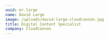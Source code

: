 ```yaml
---
uuid: mr.large
name: David Large
image: /uploads/david-large-cloudcannon.jpg
title: Digital Content Specialist
company: CloudCannon
---
```


